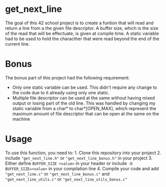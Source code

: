 # get_next_line
The goal of this 42 school project is to create a funtion that will read and return a line from a the given file descriptor. A buffer size, which is the size of the read that will be effectuate, is given at compile time. A static variable had to be used to hold the characther that were read beyond the end of the current line.
# Bonus
The bonus part of this project had the following requirement:
  - Only one static variable can be used. This didn't require any change to the code due to it already using only one static.
  - Multiple file descriptor can be used at the same without having mixed output or losing part of the old line. This was handled by changing my static variable from a char* to char*[OPEN_MAX], which represent the maximum amount of file descriptor that can be open at the same on the machine
  # Usage
  To use this function, you need to:
    1. Clone this repository into your project
    2. include `"get_next_line.h"` or `"get_next_line_bonus.h"` in your project
    3. Either define `BUFFER_SIZE <value>` in your header or include `-D BUFFER_SIZE=<value>` in your compilation line
    4. Compile your code and add `"get_next_line.c"` or `"get_next_line_bonus.c"` and `"get_next_line_utils.c"` or `"get_next_line_utils_bonus.c"`
